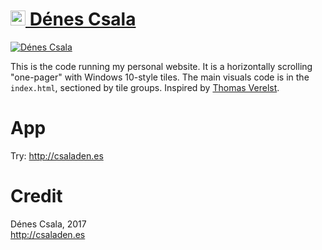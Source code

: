 
[<img src="favicon.ico" alt="favicon" height=24 width=24 />  Dénes Csala](http://csaladen.es/)
===
[![Dénes Csala](snapshot.png "Dénes Csala")](http://csaladen.es/)  

This is the code running my personal website. It is a horizontally scrolling "one-pager" with Windows 10-style tiles. The main visuals code is in the `index.html`, sectioned by tile groups. Inspired by [Thomas Verelst](http://metro-webdesign.info).

# App
Try: http://csaladen.es

# Credit
Dénes Csala, 2017  
http://csaladen.es
